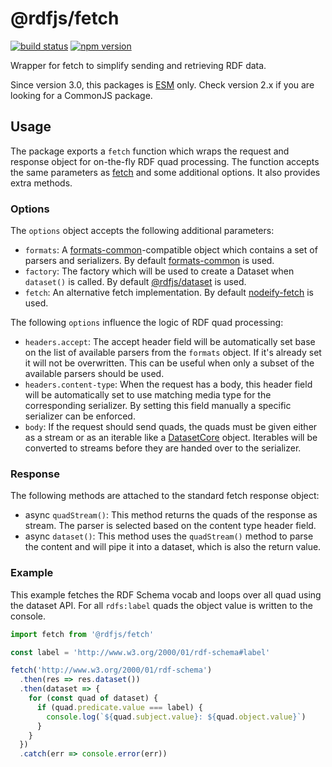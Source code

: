 # @rdfjs/fetch
[![build status](https://img.shields.io/github/workflow/status/rdfjs-base/fetch/Test)](https://github.com/rdfjs-base/fetch/actions/workflows/test.yaml)
[![npm version](https://img.shields.io/npm/v/@rdfjs/fetch.svg)](https://www.npmjs.com/package/@rdfjs/fetch)

Wrapper for fetch to simplify sending and retrieving RDF data.

Since version 3.0, this packages is [ESM](https://nodejs.org/api/esm.html) only.
Check version 2.x if you are looking for a CommonJS package.

## Usage

The package exports a `fetch` function which wraps the request and response object for on-the-fly RDF quad processing.
The function accepts the same parameters as [fetch](https://fetch.spec.whatwg.org/) and some additional options.
It also provides extra methods.

### Options

The `options` object accepts the following additional parameters:

- `formats`: A [formats-common](https://github.com/rdfjs-base/formats-common)-compatible object which contains a set of parsers and serializers.
  By default [formats-common](https://github.com/rdfjs-base/formats-common) is used.
- `factory`: The factory which will be used to create a Dataset when `dataset()` is called.
  By default [@rdfjs/dataset](https://github.com/rdfjs-base/dataset) is used.
- `fetch`: An alternative fetch implementation.
  By default [nodeify-fetch](https://github.com/bergos/nodeify-fetch) is used.

The following `options` influence the logic of RDF quad processing: 

- `headers.accept`: The accept header field will be automatically set base on the list of available parsers from the `formats` object.
  If it's already set it will not be overwritten.
  This can be useful when only a subset of the available parsers should be used. 
- `headers.content-type`: When the request has a body, this header field will be automatically set to use matching media type for the corresponding serializer.
  By setting this field manually a specific serializer can be enforced.
- `body`: If the request should send quads, the quads must be given either as a stream or as an iterable like a [DatasetCore](https://rdf.js.org/dataset-spec/#datasetcore-interface) object.
  Iterables will be converted to streams before they are handed over to the serializer.

### Response

The following methods are attached to the standard fetch response object:

- async `quadStream()`: This method returns the quads of the response as stream.
  The parser is selected based on the content type header field.
- async `dataset()`: This method uses the `quadStream()` method to parse the content and will pipe it into a dataset, which is also the return value.

### Example

This example fetches the RDF Schema vocab and loops over all quad using the dataset API.
For all `rdfs:label` quads the object value is written to the console.

```javascript
import fetch from '@rdfjs/fetch'

const label = 'http://www.w3.org/2000/01/rdf-schema#label'

fetch('http://www.w3.org/2000/01/rdf-schema')
  .then(res => res.dataset())
  .then(dataset => {
    for (const quad of dataset) {
      if (quad.predicate.value === label) {
        console.log(`${quad.subject.value}: ${quad.object.value}`)
      }
    }
  })
  .catch(err => console.error(err))
```
